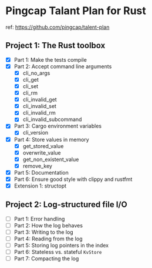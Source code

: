 # Pingcap Talant Plan for Rust

ref: https://github.com/pingcap/talent-plan

## Project 1: The Rust toolbox

- [x] Part 1: Make the tests compile
- [x] Part 2: Accept command line arguments
    - [x] cli_no_args
    - [x] cli_get
    - [x] cli_set
    - [x] cli_rm
    - [x] cli_invalid_get
    - [x] cli_invalid_set
    - [x] cli_invalid_rm
    - [x] cli_invalid_subcommand
- [x] Part 3: Cargo environment variables
    - [x] cli_version
- [x] Part 4: Store values in memory
    - [x] get_stored_value
    - [x] overwrite_value
    - [x] get_non_existent_value
    - [x] remove_key

- [x] Part 5: Documentation
- [x] Part 6: Ensure good style with clippy and rustfmt
- [x] Extension 1: structopt

## Project 2: Log-structured file I/O

- [ ] Part 1: Error handling
- [ ] Part 2: How the log behaves
- [ ] Part 3: Writing to the log
- [ ] Part 4: Reading from the log
- [ ] Part 5: Storing log pointers in the index
- [ ] Part 6: Stateless vs. stateful `KvStore`
- [ ] Part 7: Compacting the log